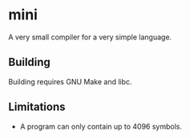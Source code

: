 # mini

A very small compiler for a very simple language.

## Building

Building requires GNU Make and libc.

## Limitations

* A program can only contain up to 4096 symbols.
